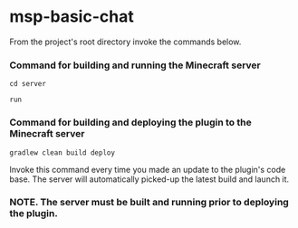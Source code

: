 # msp-basic-chat

From the project's root directory invoke the commands below.
### Command for building and running the Minecraft server

`cd server`

`run`

### Command for building and deploying the plugin to the Minecraft server

`gradlew clean build deploy`

Invoke this command every time you made an update to the plugin's code base. The server will automatically picked-up the latest build and launch it.

### NOTE. The server must be built and running prior to deploying the plugin.